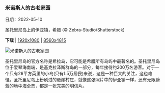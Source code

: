 ### 米诺斯人的古老家园

日期：2022-05-10

圣托里尼岛上的伊亚镇，希腊 (© Zebra-Studio/Shutterstock)

**下载**  |  [1920x1080](https://cn.bing.com/th?id=OHR.OiaVillage_ZH-CN2495652522_1920x1080.jpg)  |  [8560x4815](https://cn.bing.com/th?id=OHR.OiaVillage_ZH-CN2495652522_UHD.jpg)

![米诺斯人的古老家园](https://cn.bing.com/th?id=OHR.OiaVillage_ZH-CN2495652522_1920x1080.jpg "圣托里尼岛上的伊亚镇，希腊 (© Zebra-Studio/Shutterstock)")

圣托里尼岛的官方名称是希拉岛，它可能是希腊所有岛屿中最著名的。圣托里尼岛位于爱琴海南端，是基克拉泽斯群岛的一部分，每年接待约200万名游客。对于一个只有28平方英里的小岛(只有1.5万居民)来说，这是一种巨大的关注，这也难怪。圣托里尼岛上粉刷过的悬崖村庄，就像这张照片中的伊亚镇一样，还有无限蔚蓝的地中海全景，都是一张完美的明信片。
